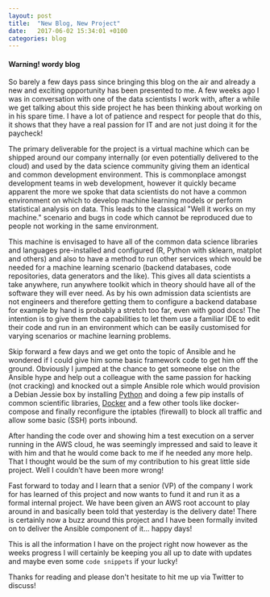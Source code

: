 ```yaml
---
layout: post
title:  "New Blog, New Project"
date:   2017-06-02 15:34:01 +0100
categories: blog
---
```

#### Warning! wordy blog

So barely a few days pass since bringing this blog on the air and already a new
and exciting opportunity has been presented to me.  A few weeks ago I was in
conversation with one of the data scientists I work with, after a while we get
talking about this side project he has been thinking about working on in his spare
time.  I have a lot of patience and respect for people that do this, it shows that
they have a real passion for IT and are not just doing it for the paycheck!

The primary deliverable for the project is a virtual machine which can be shipped
around our company internally (or even potentially delivered to the cloud) and
used by the data science community giving them an identical and common development
environment.  This is commonplace amongst development teams in web development,
however it quickly became apparent the more we spoke that data scientists
do not have a common environment on which to develop machine learning models or
perform statistical analysis on data.  This leads to the classical "Well it works
on my machine." scenario and bugs in code which cannot be reproduced due to people
not working in the same environment.

This machine is envisaged to have all of the common data science libraries and languages
pre-installed and configured (R, Python with sklearn, matplot and others) and also
to have a method to run other services which would be needed for a machine learning
scenario (backend databases, code repositories, data generators and the like).
This gives all data scientists a take anywhere, run anywhere toolkit which in theory
should have all of the software they will ever need.  As by his own admission data
scientists are not engineers and therefore getting them to configure a backend
database for example by hand is probably a stretch too far, even with good docs!
The intention is to give them the capabilities to let them use a familiar IDE to
edit their code and run in an environment which can be easily customised for
varying scenarios or machine learning problems.

Skip forward a few days and we get onto the topic of Ansible and he wondered if
I could give him some basic framework code to get him off the ground.  Obviously
I jumped at the chance to get someone else on the Ansible hype and help out a
colleague with the same passion for hacking (not cracking) and knocked out a
simple Ansible role which would provision a Debian Jessie box by installing
[Python](https://python.org) and doing a few pip installs of common scientific
libraries, [Docker](https://docker.io) and a few other tools like docker-compose
and finally reconfigure the iptables (firewall) to block all traffic and allow
some basic (SSH) ports inbound.

After handing the code over and showing him a test execution on a server running
in the AWS cloud, he was seemingly impressed and said to leave it with him and
that he would come back to me if he needed any more help.  That I thought would
be the sum of my contribution to his great little side project.  Well I couldn't
have been more wrong!

Fast forward to today and I learn that a senior (VP) of the company I work for
has learned of this project and now wants to fund it and run it as a formal internal
project.  We have been given an AWS root account to play around in and basically been
told that yesterday is the delivery date!  There is certainly now a buzz around
this project and I have been formally invited on to deliver the Ansible component
of it... happy days!

This is all the information I have on the project right now however as the weeks
progress I will certainly be keeping you all up to date with updates and maybe
even some `code snippets` if your lucky!  

Thanks for reading and please don't hesitate to hit me up via Twitter to discuss!
